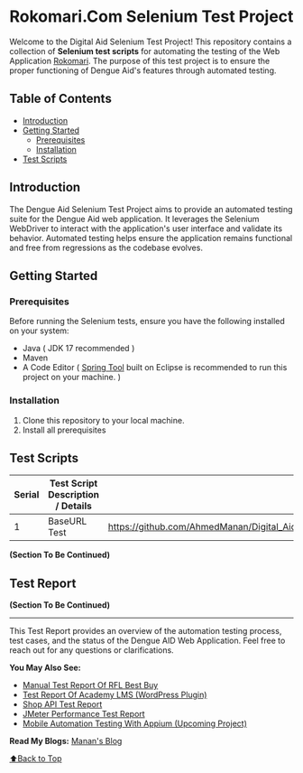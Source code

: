 # Rokomari.Com Selenium Test Project

Welcome to the Digital Aid Selenium Test Project! This repository contains a collection of **Selenium test scripts** for automating the testing of the Web Application [Rokomari](https://rokomari.com). The purpose of this test project is to ensure the proper functioning of Dengue Aid's features through automated testing.

## Table of Contents

- [Introduction](#introduction)
- [Getting Started](#getting-started)
  - [Prerequisites](#prerequisites)
  - [Installation](#installation)
- [Test Scripts](#test-scripts)

## Introduction

The Dengue Aid Selenium Test Project aims to provide an automated testing suite for the Dengue Aid web application. It leverages the Selenium WebDriver to interact with the application's user interface and validate its behavior. Automated testing helps ensure the application remains functional and free from regressions as the codebase evolves.

## Getting Started

### Prerequisites

Before running the Selenium tests, ensure you have the following installed on your system:

- Java ( JDK 17 recommended )
- Maven
- A Code Editor ( [Spring Tool](https://spring.io/tools) built on Eclipse is recommended to run this project on your machine. )

### Installation

1. Clone this repository to your local machine.
2. Install all prerequisites

## Test Scripts

| Serial | Test Script Description / Details | Execution Video |
| ------ | --------------------------------- | --------------- |
| 1      | BaseURL Test                      | https://github.com/AhmedManan/Digital_Aid_Selenium_Test/blob/main/screenshots_and_records/BaseURL_Test.mp4 |



**(Section To Be Continued)**

## Test Report

**(Section To Be Continued)**

---

This Test Report provides an overview of the automation testing process, test cases, and the status of the Dengue AID Web Application. Feel free to reach out for any questions or clarifications.

**You May Also See:** 
- [Manual Test Report Of RFL Best Buy](https://github.com/AhmedManan/Manual_Test_RFL_BestBuy)
- [Test Report Of Academy LMS (WordPress Plugin)](https://github.com/AhmedManan/Manual_Test_RFL_BestBuy)
- [Shop API Test Report](https://github.com/AhmedManan/Shop_API_Test_Report)
- [JMeter Performance Test Report](https://github.com/AhmedManan/JMeter_Performance_Test_Report)
- [Mobile Automation Testing With Appium (Upcoming Project)](https://github.com/AhmedManan/Appium_Mobile_Automation_Test)

**Read My Blogs:** [Manan's Blog](https://ahmedmanan.com/blog/)

[⬆️Back to Top](#rfl-best-buy-user-management-module-test-report)

